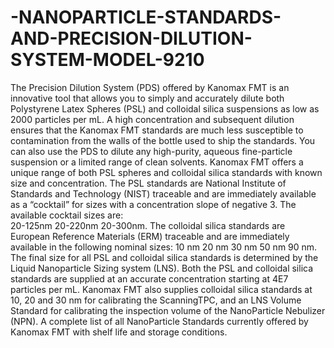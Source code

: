 # -NANOPARTICLE-STANDARDS-AND-PRECISION-DILUTION-SYSTEM-MODEL-9210
The Precision Dilution System (PDS) offered by Kanomax FMT is an innovative tool that allows you to simply and accurately dilute both Polystyrene Latex Spheres (PSL) and colloidal silica suspensions as low as 2000 particles per mL. A high concentration and subsequent dilution ensures that the Kanomax FMT standards are much less susceptible to contamination from the walls of the bottle used to ship the standards. You can also use the PDS to dilute any high-purity, aqueous fine-particle suspension or a limited range of clean solvents.  Kanomax FMT offers a unique range of both PSL spheres and colloidal silica standards with known size and concentration. The PSL standards are National Institute of Standards and Technology (NIST) traceable and are immediately available as a “cocktail” for sizes with a concentration slope of negative 3. The available cocktail sizes are:  
20-125nm 
20-220nm 
20-300nm. 
The colloidal silica standards are European Reference Materials (ERM) traceable and are immediately available in the following nominal sizes:
10 nm 
20 nm 
30 nm 
50 nm 
90 nm. 
The final size for all PSL and colloidal silica standards is determined by the Liquid Nanoparticle Sizing system (LNS). Both the PSL and colloidal silica standards are supplied at an accurate concentration starting at 4E7 particles per mL. Kanomax FMT also supplies colloidal silica standards at 10, 20 and 30 nm for calibrating the ScanningTPC, and an LNS Volume Standard for calibrating the inspection volume of the NanoParticle Nebulizer (NPN).  A complete list of all NanoParticle Standards currently offered by Kanomax FMT with shelf life and storage conditions.
